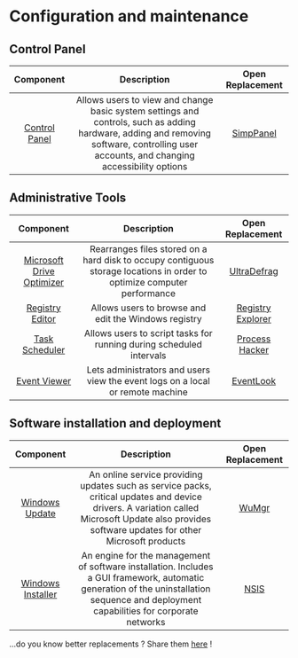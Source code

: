 # Configuration and maintenance

## Control Panel

|Component|Description|Open Replacement|
|:-:|:-:|:-:|
|[Control Panel](https://en.wikipedia.org/wiki/Control_Panel_(Windows))|Allows users to view and change basic system settings and controls, such as adding hardware, adding and removing software, controlling user accounts, and changing accessibility options|[SimpPanel](https://sourceforge.net/projects/simppanel/)|

## Administrative Tools
|Component|Description|Open Replacement|
|:-:|:-:|:-:|
|[Microsoft Drive Optimizer](https://en.wikipedia.org/wiki/Microsoft_Drive_Optimizer)|Rearranges files stored on a hard disk to occupy contiguous storage locations in order to optimize computer performance|[UltraDefrag](https://ultradefrag.net/)|
|[Registry Editor](https://en.wikipedia.org/wiki/Windows_Registry#Editing)|Allows users to browse and edit the Windows registry|[Registry Explorer](https://github.com/zodiacon/RegExp)|
|[Task Scheduler](https://en.wikipedia.org/wiki/Windows_Task_Scheduler)|Allows users to script tasks for running during scheduled intervals|[Process Hacker](https://processhacker.sourceforge.io/)|
|[Event Viewer](https://en.wikipedia.org/wiki/Event_Viewer)|Lets administrators and users view the event logs on a local or remote machine|[EventLook](https://github.com/kmaki565/EventLook)|



## Software installation and deployment
|Component|Description|Open Replacement|
|:-:|:-:|:-:|
|[Windows Update](https://en.wikipedia.org/wiki/Windows_Update)|An online service providing updates such as service packs, critical updates and device drivers. A variation called Microsoft Update also provides software updates for other Microsoft products|[WuMgr](https://github.com/DavidXanatos/wumgr)|
|[Windows Installer](https://en.wikipedia.org/wiki/Windows_Installer)|An engine for the management of software installation. Includes a GUI framework, automatic generation of the uninstallation sequence and deployment capabilities for corporate networks|[NSIS](https://nsis.sourceforge.io/)|

...do you know better replacements ? Share them [here](https://github.com/forart/Opendows/discussions/1) !
